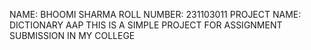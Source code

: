 NAME: BHOOMI SHARMA
ROLL NUMBER: 231103011
PROJECT NAME: DICTIONARY AAP
THIS IS A SIMPLE PROJECT FOR ASSIGNMENT SUBMISSION IN MY COLLEGE

